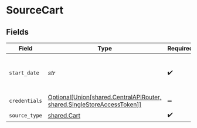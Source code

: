 # SourceCart


## Fields

| Field                                                                                                                           | Type                                                                                                                            | Required                                                                                                                        | Description                                                                                                                     | Example                                                                                                                         |
| ------------------------------------------------------------------------------------------------------------------------------- | ------------------------------------------------------------------------------------------------------------------------------- | ------------------------------------------------------------------------------------------------------------------------------- | ------------------------------------------------------------------------------------------------------------------------------- | ------------------------------------------------------------------------------------------------------------------------------- |
| `start_date`                                                                                                                    | *str*                                                                                                                           | :heavy_check_mark:                                                                                                              | The date from which you'd like to replicate the data                                                                            | 2021-01-01T00:00:00Z                                                                                                            |
| `credentials`                                                                                                                   | [Optional[Union[shared.CentralAPIRouter, shared.SingleStoreAccessToken]]](../../models/shared/sourcecartauthorizationmethod.md) | :heavy_minus_sign:                                                                                                              | N/A                                                                                                                             |                                                                                                                                 |
| `source_type`                                                                                                                   | [shared.Cart](../../models/shared/cart.md)                                                                                      | :heavy_check_mark:                                                                                                              | N/A                                                                                                                             |                                                                                                                                 |